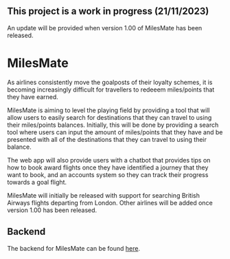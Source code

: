 ## This project is a work in progress (21/11/2023)

An update will be provided when version 1.00 of MilesMate has been released.

# MilesMate

As airlines consistently move the goalposts of their loyalty schemes, it is becoming increasingly difficult for travellers to redeeem miles/points that they have earned.

MilesMate is aiming to level the playing field by providing a tool that will allow users to easily search for destinations that they can travel to using their miles/points balances. Initially, this will be done by providing a search tool where users can input the amount of miles/points that they have and be presented with all of the destinations that they can travel to using their balance.

The web app will also provide users with a chatbot that provides tips on how to book award flights once they have identified a journey that they want to book, and an accounts system so they can track their progress towards a goal flight.

MilesMate will initially be released with support for searching British Airways flights departing from London. Other airlines will be added once version 1.00 has been released.

## Backend

The backend for MilesMate can be found [here](https://github.com/msmi1433/airmiles-api).
